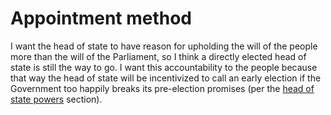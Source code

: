 Appointment method
===================

I want the head of state to have reason for upholding the will of the people more than the will of the Parliament, so I think a directly elected head of state is still the way to go. I want this accountability to the people because that way the head of state will be incentivized to call an early election if the Government too happily breaks its pre-election promises (per the [head of state powers](#Head-of-state-powers) section).